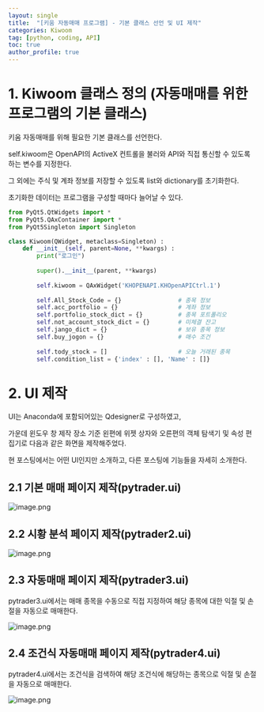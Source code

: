 ```yaml
---
layout: single
title:  "[키움 자동매매 프로그램] - 기본 클래스 선언 및 UI 제작"
categories: Kiwoom
tag: [python, coding, API]
toc: true
author_profile: true
---
```


<head>
  <style>
    table.dataframe {
      white-space: normal;
      width: 100%;
      height: 240px;
      display: block;
      overflow: auto;
      font-family: Arial, sans-serif;
      font-size: 0.9rem;
      line-height: 20px;
      text-align: center;
      border: 0px !important;
    }

    table.dataframe th {
      text-align: center;f
      font-weight: bold;
      padding: 8px;
    }

    table.dataframe td {
      text-align: center;
      padding: 8px;
    }

    table.dataframe tr:hover {
      background: #b8d1f3; 
    }

    .output_prompt {
      overflow: auto;
      font-size: 0.9rem;
      line-height: 1.45;
      border-radius: 0.3rem;
      -webkit-overflow-scrolling: touch;
      padding: 0.8rem;
      margin-top: 0;
      margin-bottom: 15px;
      font: 1rem Consolas, "Liberation Mono", Menlo, Courier, monospace;
      color: $code-text-color;
      border: solid 1px $border-color;
      border-radius: 0.3rem;
      word-break: normal;
      white-space: pre;
    }

  .dataframe tbody tr th:only-of-type {
      vertical-align: middle;
  }

  .dataframe tbody tr th {
      vertical-align: top;
  }

  .dataframe thead th {
      text-align: center !important;
      padding: 8px;
  }

  .page__content p {
      margin: 0 0 0px !important;
  }

  .page__content p > strong {
    font-size: 0.8rem !important;
  }

  </style>
</head>


# 1. Kiwoom 클래스 정의 (자동매매를 위한 프로그램의 기본 클래스)


키움 자동매매를 위해 필요한 기본 클래스를 선언한다.



self.kiwoom은 OpenAPI의 ActiveX 컨트롤을 불러와 API와 직접 통신할 수 있도록 하는 변수를 지정한다.



그 외에는 주식 및 계좌 정보를 저장할 수 있도록 list와 dictionary를 초기화한다.



초기화한 데이터는 프로그램을 구성할 때마다 늘어날 수 있다.



```python
from PyQt5.QtWidgets import *
from PyQt5.QAxContainer import *
from PyQt5Singleton import Singleton

class Kiwoom(QWidget, metaclass=Singleton) :
    def __init__(self, parent=None, **kwargs) :
        print("로그인")
        
        super().__init__(parent, **kwargs)
        
        self.kiwoom = QAxWidget('KHOPENAPI.KHOpenAPICtrl.1')
        
        self.All_Stock_Code = {}                # 종목 정보
        self.acc_portfolio = {}                 # 계좌 정보
        self.portfolio_stock_dict = {}          # 종목 포트폴리오
        self.not_account_stock_dict = {}        # 미체결 잔고
        self.jango_dict = {}                    # 보유 종목 정보
        self.buy_jogon = {}                     # 매수 조건
        
        self.tody_stock = []                    # 오늘 거래된 종목
        self.condition_list = {'index' : [], 'Name' : []}                # 키움조건식 목록
```

# 2. UI 제작


UI는 Anaconda에 포함되어있는 Qdesigner로 구성하였고,



가운데 윈도우 창 제작 장소 기준 왼편에 위젯 상자와 오른편의 객체 탐색기 및 속성 편집기로 다음과 같은 화면을 제작해주었다.



현 포스팅에서는 어떤 UI인지만 소개하고, 다른 포스팅에 기능들을 자세히 소개한다.


## 2.1 기본 매매 페이지 제작(pytrader.ui)


![image.png](https://github.com/lIllIlIIIll/Leeinformation.github.io/blob/master/_posts/image/기본_페이지.png?raw=true)


## 2.2 시황 분석 페이지 제작(pytrader2.ui)


![image.png](https://github.com/lIllIlIIIll/Leeinformation.github.io/blob/master/_posts/image/시황_분석_페이지.png?raw=true)


## 2.3 자동매매 페이지 제작(pytrader3.ui)


pytrader3.ui에서는 매매 종목을 수동으로 직접 지정하여 해당 종목에 대한 익절 및 손절을 자동으로 매매한다.


![image.png](https://github.com/lIllIlIIIll/Leeinformation.github.io/blob/master/_posts/image/자동_매매_페이지.png?raw=true)


## 2.4 조건식 자동매매 페이지 제작(pytrader4.ui)


pytrader4.ui에서는 조건식을 검색하여 해당 조건식에 해당하는 종목으로 익절 및 손절을 자동으로 매매한다.


![image.png](https://github.com/lIllIlIIIll/Leeinformation.github.io/blob/master/_posts/image/조건식_자동매매_페이지.png?raw=true)

